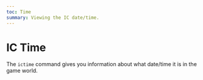 ```yaml
---
toc: Time
summary: Viewing the IC date/time.
---
```

# IC Time

The `ictime` command gives you information about what date/time it is in the game world.
